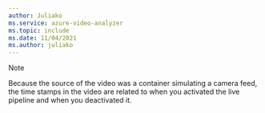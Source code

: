 ```yaml
---
author: Juliako
ms.service: azure-video-analyzer
ms.topic: include
ms.date: 11/04/2021
ms.author: juliako
---
```


> [!NOTE]
> Because the source of the video was a container simulating a camera feed, the time stamps in the video are related to when you activated the live pipeline and when you deactivated it.
